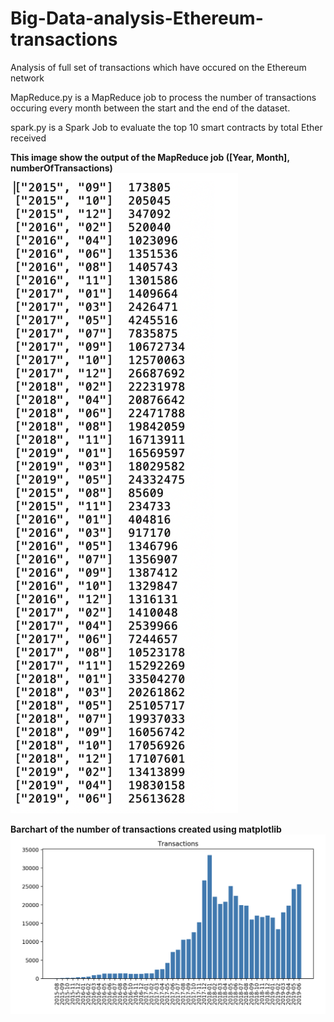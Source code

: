 # Big-Data-analysis-Ethereum-transactions
Analysis of full set of transactions which have occured on the Ethereum network

MapReduce.py is a MapReduce job to process the number of transactions occuring every month between the start and the end of the dataset.

spark.py is a Spark Job to evaluate the top 10 smart contracts by total Ether received


**This image show the output of the MapReduce job ([Year, Month],  numberOfTransactions)**
![](images/numTrans.png)


**Barchart of the number of transactions created using matplotlib**
![](images/transPlot.png)
